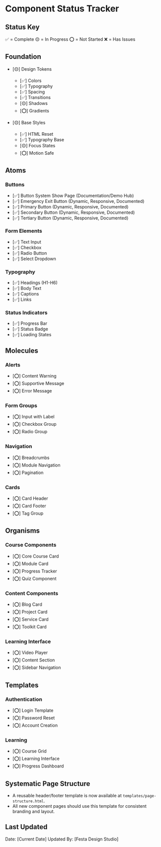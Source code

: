 # Component Status Tracker

## Status Key

✅ = Complete
🟡 = In Progress
⭕ = Not Started
❌ = Has Issues

## Foundation

- [🟡] Design Tokens

  - [✅] Colors
  - [✅] Typography
  - [✅] Spacing
  - [✅] Transitions
  - [🟡] Shadows
  - [⭕] Gradients

- [🟡] Base Styles
  - [✅] HTML Reset
  - [✅] Typography Base
  - [🟡] Focus States
  - [⭕] Motion Safe

## Atoms

### Buttons

- [✅] Button System Show Page (Documentation/Demo Hub)
- [✅] Emergency Exit Button (Dynamic, Responsive, Documented)
- [✅] Primary Button (Dynamic, Responsive, Documented)
- [✅] Secondary Button (Dynamic, Responsive, Documented)
- [✅] Tertiary Button (Dynamic, Responsive, Documented)

### Form Elements

- [✅] Text Input
- [✅] Checkbox
- [✅] Radio Button
- [✅] Select Dropdown

### Typography

- [✅] Headings (H1-H6)
- [✅] Body Text
- [✅] Captions
- [✅] Links

### Status Indicators

- [✅] Progress Bar
- [✅] Status Badge
- [✅] Loading States

## Molecules

### Alerts

- [⭕] Content Warning
- [⭕] Supportive Message
- [⭕] Error Message

### Form Groups

- [⭕] Input with Label
- [⭕] Checkbox Group
- [⭕] Radio Group

### Navigation

- [⭕] Breadcrumbs
- [⭕] Module Navigation
- [⭕] Pagination

### Cards

- [⭕] Card Header
- [⭕] Card Footer
- [⭕] Tag Group

## Organisms

### Course Components

- [⭕] Core Course Card
- [⭕] Module Card
- [⭕] Progress Tracker
- [⭕] Quiz Component

### Content Components

- [⭕] Blog Card
- [⭕] Project Card
- [⭕] Service Card
- [⭕] Toolkit Card

### Learning Interface

- [⭕] Video Player
- [⭕] Content Section
- [⭕] Sidebar Navigation

## Templates

### Authentication

- [⭕] Login Template
- [⭕] Password Reset
- [⭕] Account Creation

### Learning

- [⭕] Course Grid
- [⭕] Learning Interface
- [⭕] Progress Dashboard

## Systematic Page Structure

- A reusable header/footer template is now available at `templates/page-structure.html`.
- All new component pages should use this template for consistent branding and layout.

## Last Updated

Date: [Current Date]
Updated By: [Festa Design Studio]
